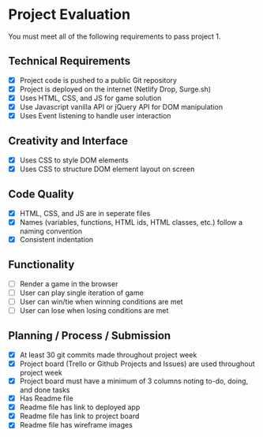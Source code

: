 # Project Evaluation

You must meet all of the following requirements to pass project 1.

## Technical Requirements

- [X] Project code is pushed to a public Git repository
- [X] Project is deployed on the internet (Netlify Drop, Surge.sh)
- [X] Uses HTML, CSS, and JS for game solution
- [X] Use Javascript vanilla API or jQuery API for DOM manipulation
- [X] Uses Event listening to handle user interaction

## Creativity and Interface

- [X] Uses CSS to style DOM elements
- [X] Uses CSS to structure DOM element layout on screen

## Code Quality

- [X] HTML, CSS, and JS are in seperate files
- [X] Names (variables, functions, HTML ids, HTML classes, etc.) follow a naming convention
- [X] Consistent indentation

## Functionality

- [ ] Render a game in the browser
- [ ] User can play single iteration of game
- [ ] User can win/tie when winning conditions are met
- [ ] User can lose when losing conditions are met

## Planning / Process / Submission

- [X] At least 30 git commits made throughout project week
- [X] Project board (Trello or Github Projects and Issues) are used throughout project week
- [X] Project board must have a minimum of 3 columns noting to-do, doing, and done tasks
- [X] Has Readme file
- [X] Readme file has link to deployed app  
- [X] Readme file has link to project board
- [X] Readme file has wireframe images

